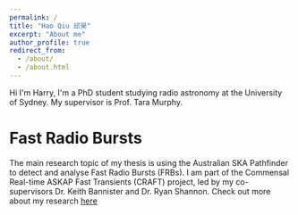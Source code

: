 ```yaml
---
permalink: /
title: "Hao Qiu 邱昊"
excerpt: "About me"
author_profile: true
redirect_from: 
  - /about/
  - /about.html
---
```


Hi I'm Harry, I'm a PhD student studying radio astronomy at the University of Sydney. My supervisor is Prof. Tara Murphy.

Fast Radio Bursts
======
The main research topic of my thesis is using the Australian SKA Pathfinder to detect and analyse Fast Radio Bursts (FRBs). I am part of the Commensal Real-time ASKAP Fast Transients (CRAFT) project, led by my co-supervisors Dr. Keith Bannister and Dr. Ryan Shannon.
Check out more about my research [here](https://hqiu-nju.github.io/research/)

